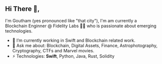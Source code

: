 ## Hi There 👋,
I'm Goutham (yes pronounced like "that city"), I'm am currently a Blockchain Enginner @ Fidelity Labs 👨‍💻 who is passionate about emerging technologies. 

- 🔭 I’m currently working in Swift and Blockchain related work. 
- 💬 Ask me about: Blockchain, Digital Assets, Finance, Astrophotography, Cryptography, CTFs and Marvel movies.
- ⚡ Technologies: **Swift**, Python, Java, Rust, Solidity

